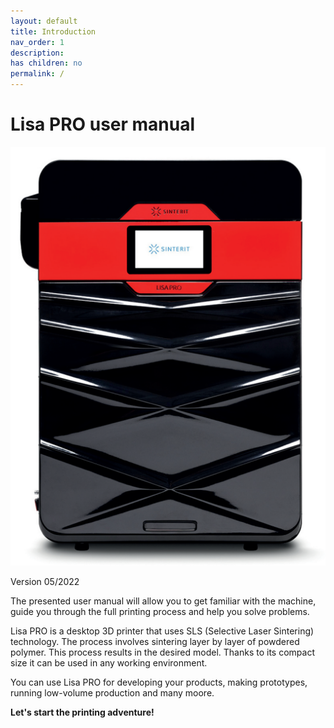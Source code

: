 ```yaml
---
layout: default
title: Introduction
nav_order: 1
description: 
has children: no
permalink: /
---
```


# Lisa PRO user manual 
![LisaPRO](/images/LisaPRO_front.png)

Version 05/2022

The presented user manual will allow you to get familiar with the machine, guide you through the full printing process and help you solve problems.

Lisa PRO is a desktop 3D printer that uses SLS (Selective Laser Sintering) technology. The process involves sintering layer by layer of powdered polymer. This process results in the desired model. Thanks to its compact size it can be used in any working environment. 

You can use Lisa PRO for developing your products, making prototypes, running low-volume production and many moore. 

**Let's start the printing adventure!**

